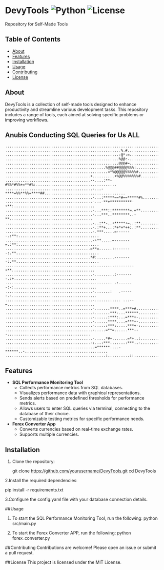 
# DevyTools ![Python](https://img.shields.io/badge/Python-3.9-blue.svg) ![License](https://img.shields.io/badge/license-MIT-green.svg)

Repository for Self-Made Tools

## Table of Contents
- [About](#about)
- [Features](#features)
- [Installation](#installation)
- [Usage](#usage)
- [Contributing](#contributing)
- [License](#license)

## About
DevyTools is a collection of self-made tools designed to enhance productivity and streamline various development tasks. This repository includes a range of tools, each aimed at solving specific problems or improving workflows.

## Anubis Conducting SQL Queries for Us ALL
```
....................................................................................................
.....................................................%.#............................................
....................................................:@*:=...........................................
....................................................%@@:-...........................................
....................................................@@@#=...........................................
..............................................%@@@##@@@@%%%:........................................
...............................................=*%@@@@@%%%%%#.......................................
.......................................+..........+%@@%%%%%%%#......................................
.......................................--....:**-#%%*#%%+=**#%:.....................................
........................................-...-****=%%**%%=****##.....................................
........................................-...:*****==*#==*****#%.....................................
........................................-...-**+**********-+**:.....................................
........................................-...***::********=.=**......................................
........................................-...***..********..-**......................................
........................................-..:**-..+*****+=..:**......................................
........................................-.:**+...:*+*+*++:.:**......................................
........................................-.***.....=-------.:**:.....................................
........................................-+**.....=-------=.:**:.....................................
.......................................=**=......:--------:.**......................................
.......................................*#:........--------:.**......................................
........................................-.........---------+**......................................
........................................-.........:--------.:+......................................
........................................-........ .:-------:-:......................................
........................................-.......:   .------.-.......................................
........................................-............ ...--=........................................
........................................-.......****..=***+#........................................
........................................-.......***-...******.......................................
........................................-......:***:...=***+-.......................................
........................................-......****....=***+-.......................................
........................................-.....:***:.....***+-:......................................
........................................-.....=**=......***---......................................
........................................-.....*#+.......=*+..:......................................
.......................................-:...:***.......:***..-......................................
.........................................=******....-******..-......................................
..............................................:..........::.........................................
```

## Features
- **SQL Performance Monitoring Tool**
  - Collects performance metrics from SQL databases.
  - Visualizes performance data with graphical representations.
  - Sends alerts based on predefined thresholds for performance metrics.
  - Allows users to enter SQL queries via terminal, connecting to the database of their choice.
  - Customizable testing metrics for specific performance needs.
- **Forex Converter App**
  - Converts currencies based on real-time exchange rates.
  - Supports multiple currencies.

## Installation
1. Clone the repository:
   
   git clone https://github.com/yourusername/DevyTools.git
   cd DevyTools

2.Install the required dependencies:
   
   pip install -r requirements.txt

3.Configure the config.yaml file with your database connection details.


##Usage
1. To start the SQL Performance Monitoring Tool, run the following:
python src/main.py

2. To start the Forex Converter APP, run the following:
python forex_converter.py


##Contributing
Contributions are welcome! Please open an issue or submit a pull request.

##License
This project is licensed under the MIT License.
